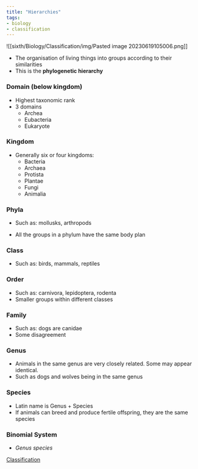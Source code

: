 ```yaml
---
title: "Hierarchies"
tags:
- biology
- classification
---
```


![[sixth/Biology/Classification/img/Pasted image 20230619105006.png]]

- The organisation of living things into groups according to their similarities
- This is the **phylogenetic hierarchy**

### Domain (below kingdom)

- Highest taxonomic rank
- 3 domains
	- Archea
	- Eubacteria
	- Eukaryote

### Kingdom

- Generally six or four kingdoms:
	- Bacteria
	- Archaea
	- Protista
	- Plantae
	- Fungi
	- Animalia

### Phyla

- Such as: mollusks, arthropods

- All the groups in a phylum have the same body plan

###  Class

- Such as: birds, mammals, reptiles


### Order

- Such as: carnivora, lepidoptera, rodenta
- Smaller groups within different classes

### Family

- Such as: dogs are canidae
- Some disagreement 

### Genus

- Animals in the same genus are very closely related. Some may appear identical.
- Such as dogs and wolves being in the same genus

### Species

- Latin name is Genus + Species
- If animals can breed and produce fertile offspring, they are the same species

### Binomial System

- *Genus species*





[Classification](sixth/Biology/Classification/Classification)